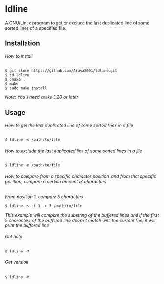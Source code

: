 # ldline
A GNU/Linux program to get or exclude the last duplicated line of some sorted lines of a specified file.

## Installation

###### How to install

```
$ git clone https://github.com/Araya2001/ldline.git
$ cd ldline
$ cmake .
$ make
$ sudo make install
```

*Note: You'll need `cmake` 3.20 or later*

## Usage

###### How to get the last duplicated line of some sorted lines in a file

```
$ ldline -s /path/to/file
```

###### How to exclude the last duplicated line of some sorted lines in a file

```
$ ldline -e /path/to/file
```

###### How to compare from a specific character position, and from that specific position, compare a certain amount of characters

*From position 1, compare 5 characters*

```
$ ldline -s -f 1 -c 5 /path/to/file
```

*This example will compare the substring of the buffered lines and if the first 5 characters of the buffered line doesn't match with the current line, it will print the buffered line*

###### Get help

```
$ ldline -?
```

###### Get version

```
$ ldline -V
```

